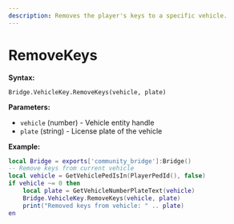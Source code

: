 ```yaml
---
description: Removes the player's keys to a specific vehicle.
---
```


# RemoveKeys

**Syntax:**

```
Bridge.VehicleKey.RemoveKeys(vehicle, plate)
```

**Parameters:**

* `vehicle` (number) - Vehicle entity handle
* `plate` (string) - License plate of the vehicle

**Example:**

```lua
local Bridge = exports['community_bridge']:Bridge()
-- Remove keys from current vehicle
local vehicle = GetVehiclePedIsIn(PlayerPedId(), false)
if vehicle ~= 0 then
    local plate = GetVehicleNumberPlateText(vehicle)
    Bridge.VehicleKey.RemoveKeys(vehicle, plate)
    print("Removed keys from vehicle: " .. plate)
en
```
